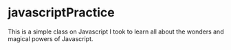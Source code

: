 # javascriptPractice

This is a simple class on Javascript I took to learn all about the wonders and magical powers of Javascript.
